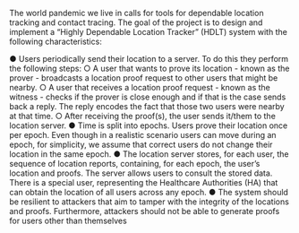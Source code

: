 The world pandemic we live in calls for tools for dependable location tracking and
contact tracing. The goal of the project is to design and implement a “Highly
Dependable Location Tracker” (HDLT) system with the following characteristics:

  ● Users periodically send their location to a server. To do this they perform the
  following steps:
    ○ A user that wants to prove its location - known as the prover -
      broadcasts a location proof request to other users that might be
      nearby.
    ○ A user that receives a location proof request - known as the witness -
      checks if the prover is close enough and if that is the case sends back
      a reply. The reply encodes the fact that those two users were nearby at
      that time.
    ○ After receiving the proof(s), the user sends it/them to the location
      server.
  ● Time is split into epochs. Users prove their location once per epoch. Even
  though in a realistic scenario users can move during an epoch, for simplicity,
  we assume that correct users do not change their location in the same epoch.
  ● The location server stores, for each user, the sequence of location reports,
  containing, for each epoch, the user’s location and proofs. The server allows
  users to consult the stored data. There is a special user, representing the
  Healthcare Authorities (HA) that can obtain the location of all users across
  any epoch.
  ● The system should be resilient to attackers that aim to tamper with the
  integrity of the locations and proofs. Furthermore, attackers should not be
  able to generate proofs for users other than themselves
